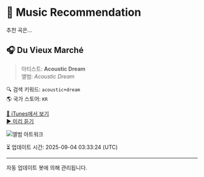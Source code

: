 
# 🎵 Music Recommendation

추천 곡은...

## 🎧 Du Vieux Marché  
> 아티스트: **Acoustic Dream**  
> 앨범: _Acoustic Dream_  

🔍 검색 키워드: `acoustic+dream`  
🌎 국가 스토어: `KR`

[🔗 iTunes에서 보기](https://music.apple.com/kr/album/du-vieux-march%C3%A9/49584517?i=49584374&uo=4)  
[▶️ 미리 듣기](https://audio-ssl.itunes.apple.com/itunes-assets/Music/ed/e7/64/mzm.pnvqafux.aac.p.m4a)

![앨범 아트워크](https://is1-ssl.mzstatic.com/image/thumb/Music/y2005/m03/d09/h17/s05.wlwnfxxu.tif/100x100bb.jpg)

⏳ 업데이트 시간: 2025-09-04 03:33:24 (UTC)

---
자동 업데이트 봇에 의해 관리됩니다.
